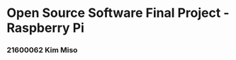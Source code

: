 Open Source Software Final Project - Raspberry Pi
===============================
### 21600062 Kim Miso
